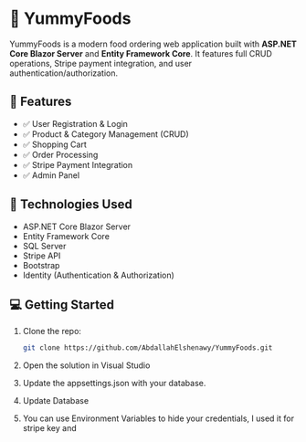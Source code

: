 # 🍔 YummyFoods

YummyFoods is a modern food ordering web application built with **ASP.NET Core Blazor Server** and **Entity Framework Core**. It features full CRUD operations, Stripe payment integration, and user authentication/authorization.

## 🚀 Features

- ✅ User Registration & Login
- ✅ Product & Category Management (CRUD)
- ✅ Shopping Cart
- ✅ Order Processing
- ✅ Stripe Payment Integration
- ✅ Admin Panel

## 🧰 Technologies Used

- ASP.NET Core Blazor Server
- Entity Framework Core
- SQL Server
- Stripe API
- Bootstrap
- Identity (Authentication & Authorization)

## 💻 Getting Started

1. Clone the repo:
   ```bash
   git clone https://github.com/AbdallahElshenawy/YummyFoods.git
2. Open the solution in Visual Studio

3. Update the appsettings.json with your database.

4. Update Database

5. You can use Environment Variables to hide your credentials, I used it for stripe key and 

